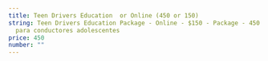 ```yaml
---
title: Teen Drivers Education  or Online (450 or 150)
string: Teen Drivers Education Package - Online - $150 - Package - 450 Educación
  para conductores adolescentes
price: 450
number: ""
---
```


